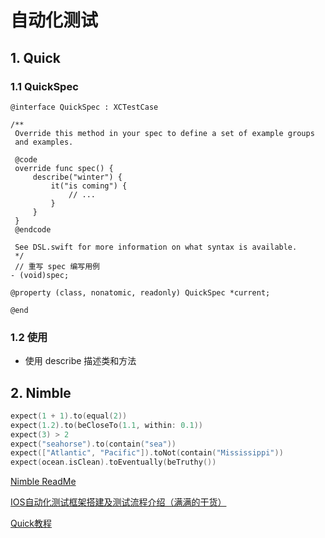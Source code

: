 
# 自动化测试

## 1. Quick

### 1.1 QuickSpec

```objc
@interface QuickSpec : XCTestCase

/**
 Override this method in your spec to define a set of example groups
 and examples.

 @code
 override func spec() {
     describe("winter") {
         it("is coming") {
             // ...
         }
     }
 }
 @endcode

 See DSL.swift for more information on what syntax is available.
 */
 // 重写 spec 编写用例
- (void)spec;

@property (class, nonatomic, readonly) QuickSpec *current;

@end
```

### 1.2 使用

- 使用 describe 描述类和方法

## 2. Nimble

```swift 
expect(1 + 1).to(equal(2))
expect(1.2).to(beCloseTo(1.1, within: 0.1))
expect(3) > 2
expect("seahorse").to(contain("sea"))
expect(["Atlantic", "Pacific"]).toNot(contain("Mississippi"))
expect(ocean.isClean).toEventually(beTruthy())
```

[Nimble ReadMe](https://github.com/Quick/Nimble)




[IOS自动化测试框架搭建及测试流程介绍（满满的干货）](https://www.cnblogs.com/xiaobaicai-doudou/p/12564408.html)

[Quick教程](https://github.com/Quick/Quick/blob/main/Documentation/zh-cn/README.md)
